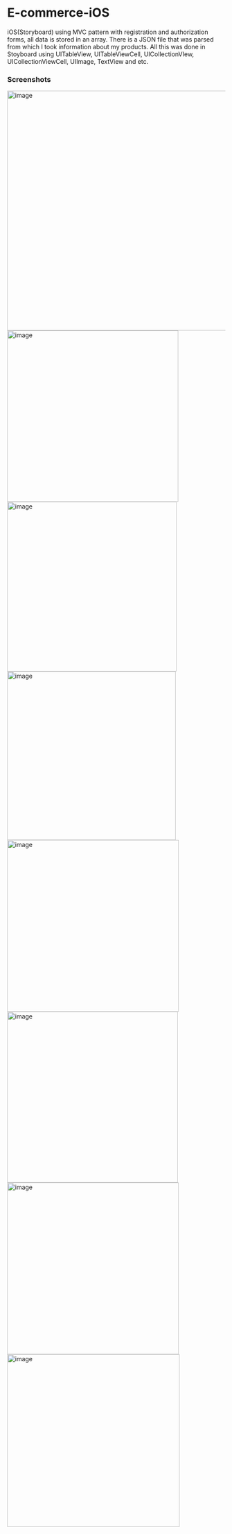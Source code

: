 # E-commerce-iOS

iOS(Storyboard) using MVC pattern with registration and authorization forms, all data is stored in an array. There is a JSON file that was parsed from which I took information about my products. All this was done in Stoyboard using UITableView, UITableViewCell, UICollectionVIew, UICollectionViewCell, UIImage, TextView and etc.

### Screenshots

<img width="553" alt="image" src="https://user-images.githubusercontent.com/102688997/161710082-d8cc9dab-5c3f-47cd-b6bd-1591aea3d83a.png">
<img width="395" alt="image" src="https://user-images.githubusercontent.com/102688997/161710179-7c123a9b-19c7-4913-b872-d6436df3ac04.png">
<img width="391" alt="image" src="https://user-images.githubusercontent.com/102688997/161710378-89f34921-20c6-4467-9164-c8f943f858d7.png">
<img width="389" alt="image" src="https://user-images.githubusercontent.com/102688997/161710448-1bda6d22-660c-4c57-80ec-8b72ed2f4d1c.png">
<img width="396" alt="image" src="https://user-images.githubusercontent.com/102688997/161710516-79401e6c-bebe-43b3-9823-18f3cabab3c4.png">
<img width="394" alt="image" src="https://user-images.githubusercontent.com/102688997/161710826-a2db3d7a-c485-441f-963f-1074924c4821.png">
<img width="396" alt="image" src="https://user-images.githubusercontent.com/102688997/161710879-505eeca7-1a58-4398-b867-ce5157f97a24.png">
<img width="398" alt="image" src="https://user-images.githubusercontent.com/102688997/161710597-6ff9e2af-1f7c-40e7-9aac-d91aa5827723.png">


